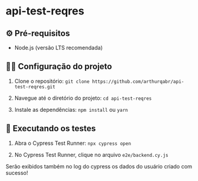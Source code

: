 # api-test-reqres

## :gear: Pré-requisitos

- Node.js (versão LTS recomendada)

## :man_technologist: Configuração do projeto

1. Clone o repositório:
`git clone https://github.com/arthurqabr/api-test-reqres.git`

2. Navegue até o diretório do projeto:
`cd api-test-reqres`

3. Instale as dependências:
`npm install` ou `yarn`

## :space_invader: Executando os testes

1. Abra o Cypress Test Runner:
`npx cypress open`

2. No Cypress Test Runner, clique no arquivo `e2e/backend.cy.js`

Serão exibidos também no log do cypress os dados do usuário criado com sucesso!
